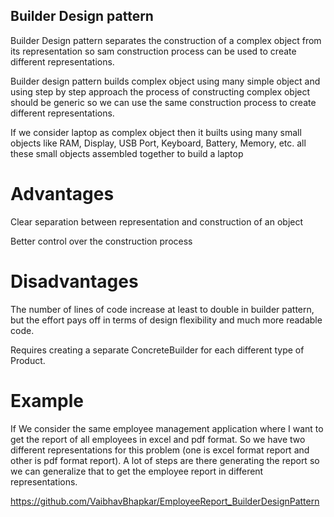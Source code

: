 ## Builder Design pattern ##

Builder Design pattern separates the construction of a complex object from its representation so sam construction process can be used
to create different representations.

Builder design pattern builds complex object using many simple object and using step by step approach the process of constructing complex object should be generic so we can use the same construction process to create different representations.

If we consider laptop as complex object then it builts using many small objects like RAM, Display, USB Port, Keyboard, Battery, Memory, etc. all these small objects assembled together to build a laptop

# Advantages

Clear separation between representation and construction of an object

Better control over the construction process

# Disadvantages

The number of lines of code increase at least to double in builder pattern, but the effort pays off in terms of design flexibility and much more readable code.

Requires creating a separate ConcreteBuilder for each different type of Product.

# Example

If We consider the same employee management application where I want to get the report of all employees in excel and pdf format.
So we have two different representations for this problem (one is excel format report and other is pdf format report).
A lot of steps are there generating the report so we can generalize that to get the employee report in different representations.

https://github.com/VaibhavBhapkar/EmployeeReport_BuilderDesignPattern
